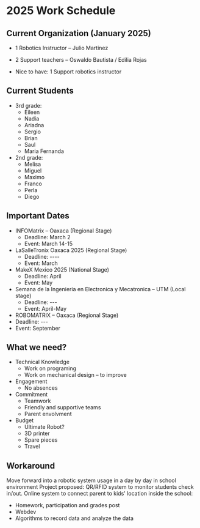 # 2025 Work Schedule

## Current Organization (January 2025)

* 1 Robotics Instructor – Julio Martinez
* 2 Support teachers – Oswaldo Bautista / Edilia Rojas

* Nice to have: 1 Support robotics instructor

## Current Students

* 3rd grade:
  * Eileen
  * Nadia
  * Ariadna
  * Sergio
  * Brian
  * Saul
  * Maria Fernanda
* 2nd grade:
  * Melisa
  * Miguel
  * Maximo
  * Franco
  * Perla
  * Diego

## Important Dates

- INFOMatrix – Oaxaca (Regional Stage)
  - Deadline: March 2
  - Event: March 14-15
- LaSalleTronix Oaxaca 2025 (Regional Stage)
  - Deadline: ----
  - Event: March
- MakeX Mexico 2025 (National Stage)
  - Deadline: April
  - Event: May
- Semana de la Ingenieria en Electronica y Mecatronica – UTM (Local stage)
  - Deadline: ---
  - Event: April-May
- ROBOMATRIX – Oaxaca (Regional Stage)
 - Deadline: ---
 - Event: September

## What we need?

- Technical Knowledge
  - Work on programing
  - Work on mechanical design – to improve
- Engagement
  - No absences
- Commitment
  - Teamwork
  - Friendly and supportive teams
  - Parent envolvment
- Budget
  - Ultimate Robot?
  - 3D printer
  - Spare pieces
  - Travel
 
## Workaround

Move forward into a robotic system usage in a day by day in school environment
Project proposed: QR/RFID system to monitor students check in/out.
Online system to connect parent to kids' location inside the school:
 - Homework, participation and grades post
 - Webdev
 - Algorithms to record data and analyze the data






